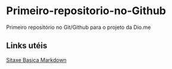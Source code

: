 # Primeiro-repositorio-no-Github
Primeiro repositório no Git/Github para o projeto da Dio.me

## Links utéis

[Sitaxe Basica Markdown](https://www.markdownguide.org/basic-syntax/)
